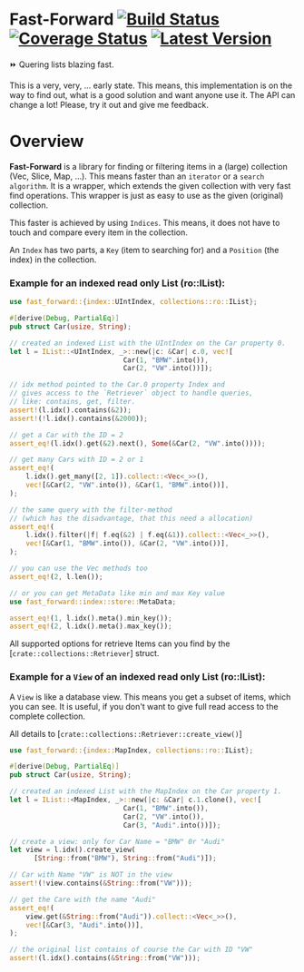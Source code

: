 # Fast-Forward [![Build Status]][Build Action] [![Coverage Status]][Coverage Action] [![Latest Version]][crates.io]  

[Build Status]: https://github.com/lima1909/fast-forward/actions/workflows/continuous_integration.yml/badge.svg
[Build Action]: https://github.com/lima1909/fast-forward/actions
[Coverage Status]: https://codecov.io/gh/lima1909/fast-forward/branch/main/graph/badge.svg?token=VO3VV8BFLN
[Coverage Action]: https://codecov.io/gh/lima1909/fast-forward
[Latest Version]: https://img.shields.io/crates/v/fast_forward.svg
[crates.io]: https://crates.io/crates/fast_forward


⏩ Quering lists blazing fast.

This is a very, very, ... early state. This means, this implementation is on the way to find out, what is a good solution 
and want anyone use it. The API can change a lot! Please, try it out and give me feedback.

# Overview

__Fast-Forward__ is a library for finding or filtering items in a (large) collection (Vec, Slice, Map, ...).
This means faster than an `iterator` or a `search algorithm`.
It is a wrapper, which extends the given collection with very fast find operations.
This wrapper is just as easy to use as the given (original) collection.

This faster is achieved  by using `Indices`. This means, it does not have to touch and compare every item in the collection.

An `Index` has two parts, a `Key` (item to searching for) and a `Position` (the index) in the collection.

### Example for an indexed read only List (ro::IList):

```rust
use fast_forward::{index::UIntIndex, collections::ro::IList};

#[derive(Debug, PartialEq)]
pub struct Car(usize, String);

// created an indexed List with the UIntIndex on the Car property 0.
let l = IList::<UIntIndex, _>::new(|c: &Car| c.0, vec![
                            Car(1, "BMW".into()),
                            Car(2, "VW".into())]);

// idx method pointed to the Car.0 property Index and
// gives access to the `Retriever` object to handle queries,
// like: contains, get, filter.
assert!(l.idx().contains(&2));
assert!(!l.idx().contains(&2000));

// get a Car with the ID = 2
assert_eq!(l.idx().get(&2).next(), Some(&Car(2, "VW".into())));

// get many Cars with ID = 2 or 1
assert_eq!(
    l.idx().get_many([2, 1]).collect::<Vec<_>>(),
    vec![&Car(2, "VW".into()), &Car(1, "BMW".into())],
);

// the same query with the filter-method
// (which has the disadvantage, that this need a allocation)
assert_eq!(
    l.idx().filter(|f| f.eq(&2) | f.eq(&1)).collect::<Vec<_>>(),
    vec![&Car(1, "BMW".into()), &Car(2, "VW".into())],
);

// you can use the Vec methods too
assert_eq!(2, l.len());

// or you can get MetaData like min and max Key value
use fast_forward::index::store::MetaData;

assert_eq!(1, l.idx().meta().min_key());
assert_eq!(2, l.idx().meta().max_key());
```

All supported options for retrieve Items can you find by the [`crate::collections::Retriever`] struct.

### Example for a `View` of an indexed read only List (ro::IList):

A `View` is like a database view. This means you get a subset of items, which you can see.
It is useful, if you don't want to give full read access to the complete collection.

All details to [`crate::collections::Retriever::create_view()`]

```rust
use fast_forward::{index::MapIndex, collections::ro::IList};

#[derive(Debug, PartialEq)]
pub struct Car(usize, String);

// created an indexed List with the MapIndex on the Car property 1.
let l = IList::<MapIndex, _>::new(|c: &Car| c.1.clone(), vec![
                            Car(1, "BMW".into()),
                            Car(2, "VW".into()),
                            Car(3, "Audi".into())]);

// create a view: only for Car Name = "BMW" 0r "Audi"
let view = l.idx().create_view(
      [String::from("BMW"), String::from("Audi")]);

// Car with Name "VW" is NOT in the view
assert!(!view.contains(&String::from("VW")));

// get the Care with the name "Audi"
assert_eq!(
    view.get(&String::from("Audi")).collect::<Vec<_>>(),
    vec![&Car(3, "Audi".into())],
);

// the original list contains of course the Car with ID "VW"
assert!(l.idx().contains(&String::from("VW")));
```

